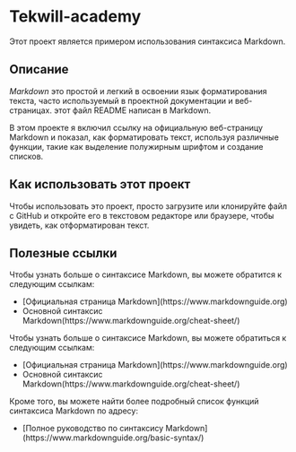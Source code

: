 # Tekwill-academy
Этот проект является примером использования синтаксиса Markdown.

## Описание

*Markdown* это простой и легкий в освоении язык форматирования текста, часто используемый в проектной документации и веб-страницах. этот файл README написан в Markdown.

В этом проекте я включил ccылку на официальную веб-страницу Markdown и показал, как форматировать текст, используя различные функции, такие как выделение полужирным шрифтом и создание списков.

## Как использовать этот проект

Чтобы использовать это проект, просто загрузите или клонируйте файл с GitHub и откройте его в текстовом редакторе или браузере, чтобы увидеть, как отформатирован текст.

## Полезные ссылки

Чтобы узнать больше о синтаксисе Markdown, вы можете обратится к следующим ссылкам:

<ul>
  <li>[Официальная страница Markdown](https://www.markdownguide.org)</li>

  <li>Основной синтаксис Markdown(https://www.markdownguide.org/cheat-sheet/)</li>
</ul>

  Чтобы узнать больше о синтаксисе Markdown, вы можете обратиться к следующим ссылкам:

<ul>
  <li>[Официальная страница Markdown](https://www.markdownguide.org)</li>

  <li>Основной синтаксис Markdown(https://www.markdownguide.org/cheat-sheet/)</li>
</ul>  

  Кроме того, вы можете найти более подробный список функций синтаксиса Markdown по адресу:

<ul>
  <li>[Полное руководство по синтаксису Markdown](https://www.markdownguide.org/basic-syntax/)</li>

</ul>